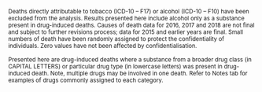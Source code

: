 <small>
Deaths directly attributable to tobacco (ICD-10 – F17) or alcohol (ICD-10 – F10) have been excluded from the analysis. Results presented here include alcohol only as a substance present in drug-induced deaths. Causes of death data for 2016, 2017 and 2018 are not final and subject to further revisions process; data for 2015 and earlier years are final. Small numbers of death have been randomly assigned to protect the confidentiality of individuals. Zero values have not been affected by confidentialisation.

Presented here are drug-induced deaths where a substance from a broader drug class (in CAPITAL LETTERS) or particular drug type (in lowercase letters) was present in drug-induced death. Note, multiple drugs may be involved in one death. Refer to Notes tab for examples of drugs commonly assigned to each category.
</small>
